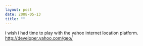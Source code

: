 ```yaml
---
layout: post
date: 2008-05-13
title: ""
---
```

i wish i had time to play with the yahoo internet location platform. http://developer.yahoo.com/geo/